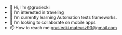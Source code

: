 - 👋 Hi, I’m @grusiecki 
- 👀 I’m interested in traveling
- 🌱 I’m currently learning Automation tests frameworks.
- 💞️ I’m looking to collaborate on mobile apps
- 📫 How to reach me grusiecki.mateusz93@gmail.com

<!---
grusiecki/grusiecki is a ✨ special ✨ repository because its `README.md` (this file) appears on your GitHub profile.
You can click the Preview link to take a look at your changes.
--->
